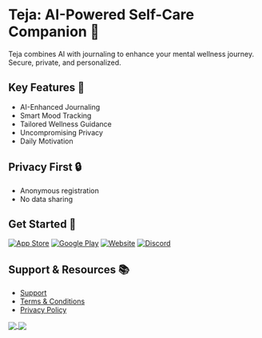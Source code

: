 # Teja: AI-Powered Self-Care Companion  🌟

Teja combines AI with journaling to enhance your mental wellness journey. Secure, private, and personalized.

## Key Features 🚀

- AI-Enhanced Journaling
- Smart Mood Tracking
- Tailored Wellness Guidance
- Uncompromising Privacy
- Daily Motivation

## Privacy First 🔒

- Anonymous registration
- No data sharing

## Get Started 🌈


[![App Store](https://img.shields.io/badge/Download_on_the_App_Store-000000?style=for-the-badge&logo=apple&logoColor=white)](https://apps.apple.com/us/app/teja-journal-selfcare/id6473733799)
[![Google Play](https://img.shields.io/badge/Get_it_on_Google_Play-414141?style=for-the-badge&logo=google-play&logoColor=white)](https://play.google.com/store/apps/details?id=app.teja.app)
[![Website](https://img.shields.io/badge/Visit_Our_Website-4285F4?style=for-the-badge&logo=google-chrome&logoColor=white)](https://teja.app)
[![Discord](https://img.shields.io/badge/Join_Our_Discord-7289DA?style=for-the-badge&logo=discord&logoColor=white)](https://discord.teja.app)


## Support & Resources 📚

- [Support](https://teja.app/support)
- [Terms & Conditions](https://teja.app/terms)
- [Privacy Policy](https://teja.app/privacy)

  
<a href="https://github.com/teja-app/teja">
  <img align="center" src="https://github-readme-stats.vercel.app/api/pin/?username=teja-app&repo=teja" />
</a>
<a href="https://github.com/teja-app/teja-website">
  <img align="center" src="https://github-readme-stats.vercel.app/api/pin/?username=teja-app&repo=teja-website" />
</a>
